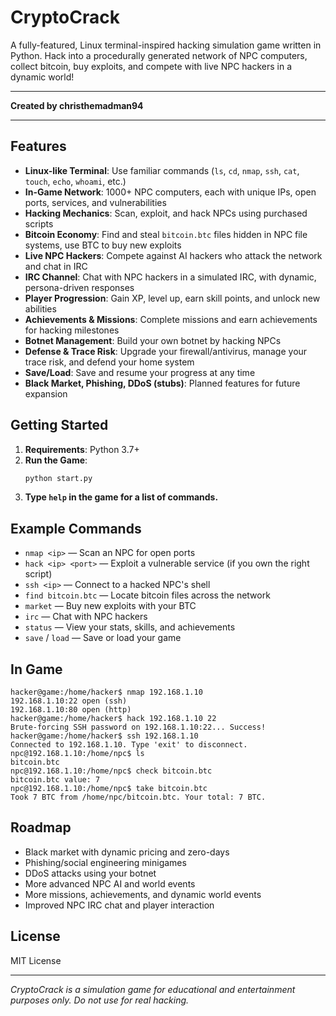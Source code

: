 # CryptoCrack

A fully-featured, Linux terminal-inspired hacking simulation game written in Python. Hack into a procedurally generated network of NPC computers, collect bitcoin, buy exploits, and compete with live NPC hackers in a dynamic world!

---

**Created by christhemadman94**

---

## Features

- **Linux-like Terminal**: Use familiar commands (`ls`, `cd`, `nmap`, `ssh`, `cat`, `touch`, `echo`, `whoami`, etc.)
- **In-Game Network**: 1000+ NPC computers, each with unique IPs, open ports, services, and vulnerabilities
- **Hacking Mechanics**: Scan, exploit, and hack NPCs using purchased scripts
- **Bitcoin Economy**: Find and steal `bitcoin.btc` files hidden in NPC file systems, use BTC to buy new exploits
- **Live NPC Hackers**: Compete against AI hackers who attack the network and chat in IRC
- **IRC Channel**: Chat with NPC hackers in a simulated IRC, with dynamic, persona-driven responses
- **Player Progression**: Gain XP, level up, earn skill points, and unlock new abilities
- **Achievements & Missions**: Complete missions and earn achievements for hacking milestones
- **Botnet Management**: Build your own botnet by hacking NPCs
- **Defense & Trace Risk**: Upgrade your firewall/antivirus, manage your trace risk, and defend your home system
- **Save/Load**: Save and resume your progress at any time
- **Black Market, Phishing, DDoS (stubs)**: Planned features for future expansion

## Getting Started

1. **Requirements**: Python 3.7+
2. **Run the Game**:
   ```sh
   python start.py
   ```
3. **Type `help` in the game for a list of commands.**

## Example Commands

- `nmap <ip>` — Scan an NPC for open ports
- `hack <ip> <port>` — Exploit a vulnerable service (if you own the right script)
- `ssh <ip>` — Connect to a hacked NPC's shell
- `find bitcoin.btc` — Locate bitcoin files across the network
- `market` — Buy new exploits with your BTC
- `irc` — Chat with NPC hackers
- `status` — View your stats, skills, and achievements
- `save` / `load` — Save or load your game

## In Game

```
hacker@game:/home/hacker$ nmap 192.168.1.10
192.168.1.10:22 open (ssh)
192.168.1.10:80 open (http)
hacker@game:/home/hacker$ hack 192.168.1.10 22
Brute-forcing SSH password on 192.168.1.10:22... Success!
hacker@game:/home/hacker$ ssh 192.168.1.10
Connected to 192.168.1.10. Type 'exit' to disconnect.
npc@192.168.1.10:/home/npc$ ls
bitcoin.btc
npc@192.168.1.10:/home/npc$ check bitcoin.btc
bitcoin.btc value: 7
npc@192.168.1.10:/home/npc$ take bitcoin.btc
Took 7 BTC from /home/npc/bitcoin.btc. Your total: 7 BTC.
```

## Roadmap
- Black market with dynamic pricing and zero-days
- Phishing/social engineering minigames
- DDoS attacks using your botnet
- More advanced NPC AI and world events
- More missions, achievements, and dynamic world events
- Improved NPC IRC chat and player interaction

## License
MIT License

---

*CryptoCrack is a simulation game for educational and entertainment purposes only. Do not use for real hacking.*
